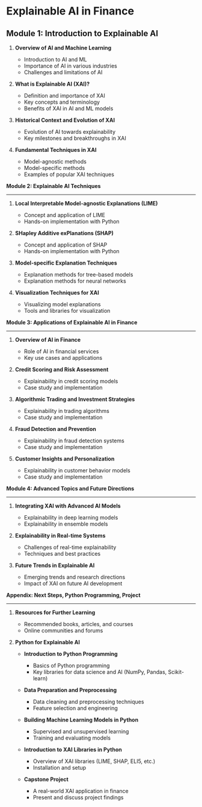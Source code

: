 # **Explainable AI in Finance**

**Module 1: Introduction to Explainable AI**
---

1. **Overview of AI and Machine Learning**
   - Introduction to AI and ML
   - Importance of AI in various industries
   - Challenges and limitations of AI

2. **What is Explainable AI (XAI)?**
   - Definition and importance of XAI
   - Key concepts and terminology
   - Benefits of XAI in AI and ML models

3. **Historical Context and Evolution of XAI**
   - Evolution of AI towards explainability
   - Key milestones and breakthroughs in XAI

4. **Fundamental Techniques in XAI**
   - Model-agnostic methods
   - Model-specific methods
   - Examples of popular XAI techniques


**Module 2: Explainable AI Techniques**

---

1. **Local Interpretable Model-agnostic Explanations (LIME)**
   - Concept and application of LIME
   - Hands-on implementation with Python

2. **SHapley Additive exPlanations (SHAP)**
   - Concept and application of SHAP
   - Hands-on implementation with Python

3. **Model-specific Explanation Techniques**
   - Explanation methods for tree-based models
   - Explanation methods for neural networks

4. **Visualization Techniques for XAI**
   - Visualizing model explanations
   - Tools and libraries for visualization


**Module 3: Applications of Explainable AI in Finance**

---

1. **Overview of AI in Finance**
   - Role of AI in financial services
   - Key use cases and applications

2. **Credit Scoring and Risk Assessment**
   - Explainability in credit scoring models
   - Case study and implementation

3. **Algorithmic Trading and Investment Strategies**
   - Explainability in trading algorithms
   - Case study and implementation

4. **Fraud Detection and Prevention**
   - Explainability in fraud detection systems
   - Case study and implementation

5. **Customer Insights and Personalization**
   - Explainability in customer behavior models
   - Case study and implementation

**Module 4: Advanced Topics and Future Directions**

---

1. **Integrating XAI with Advanced AI Models**
   - Explainability in deep learning models
   - Explainability in ensemble models

2. **Explainability in Real-time Systems**
   - Challenges of real-time explainability
   - Techniques and best practices

3. **Future Trends in Explainable AI**
   - Emerging trends and research directions
   - Impact of XAI on future AI development


**Appendix: Next Steps, Python Programming, Project**

---

1. **Resources for Further Learning**
   - Recommended books, articles, and courses
   - Online communities and forums

2. **Python for Explainable AI**
    - **Introduction to Python Programming**
        - Basics of Python programming
        - Key libraries for data science and AI (NumPy, Pandas, Scikit-learn)

    - **Data Preparation and Preprocessing**
        - Data cleaning and preprocessing techniques
        - Feature selection and engineering

    - **Building Machine Learning Models in Python**
        - Supervised and unsupervised learning
        - Training and evaluating models

    - **Introduction to XAI Libraries in Python**
        - Overview of XAI libraries (LIME, SHAP, ELI5, etc.)
        - Installation and setup

    - **Capstone Project**
        - A real-world XAI application in finance
        - Present and discuss project findings
